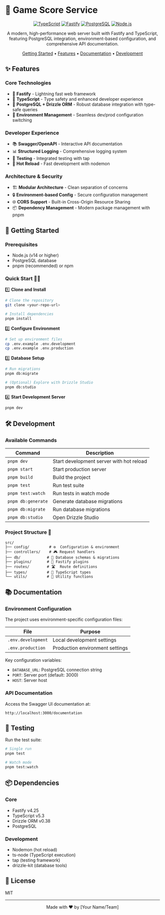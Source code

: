 # 🚀 Game Score Service

<div align="center">

[![TypeScript](https://img.shields.io/badge/TypeScript-007ACC?style=for-the-badge&logo=typescript&logoColor=white)](https://www.typescriptlang.org/)
[![Fastify](https://img.shields.io/badge/fastify-%23000000.svg?style=for-the-badge&logo=fastify&logoColor=white)](https://www.fastify.io/)
[![PostgreSQL](https://img.shields.io/badge/PostgreSQL-316192?style=for-the-badge&logo=postgresql&logoColor=white)](https://www.postgresql.org/)
[![Node.js](https://img.shields.io/badge/Node.js-339933?style=for-the-badge&logo=nodedotjs&logoColor=white)](https://nodejs.org/)

A modern, high-performance web server built with Fastify and TypeScript, featuring PostgreSQL integration, 
environment-based configuration, and comprehensive API documentation.

[Getting Started](#-getting-started) •
[Features](#-features) •
[Documentation](#-documentation) •
[Development](#-development)

</div>

## ✨ Features

### Core Technologies
- 🚄 **Fastify** - Lightning fast web framework
- 📘 **TypeScript** - Type safety and enhanced developer experience
- 🐘 **PostgreSQL + Drizzle ORM** - Robust database integration with type-safe queries
- 🔄 **Environment Management** - Seamless dev/prod configuration switching

### Developer Experience
- 📚 **Swagger/OpenAPI** - Interactive API documentation
- 📊 **Structured Logging** - Comprehensive logging system
- 🧪 **Testing** - Integrated testing with tap
- 🔌 **Hot Reload** - Fast development with nodemon

### Architecture & Security
- 🏗️ **Modular Architecture** - Clean separation of concerns
- 🔒 **Environment-based Config** - Secure configuration management
- 🌐 **CORS Support** - Built-in Cross-Origin Resource Sharing
- 📦 **Dependency Management** - Modern package management with pnpm

## 🚦 Getting Started

### Prerequisites

- Node.js (v14 or higher)
- PostgreSQL database
- pnpm (recommended) or npm

### Quick Start 🏃‍♂️

1️⃣ **Clone and Install**
```bash
# Clone the repository
git clone <your-repo-url>

# Install dependencies
pnpm install
```

2️⃣ **Configure Environment**
```bash
# Set up environment files
cp .env.example .env.development
cp .env.example .env.production
```

3️⃣ **Database Setup**
```bash
# Run migrations
pnpm db:migrate

# (Optional) Explore with Drizzle Studio
pnpm db:studio
```

4️⃣ **Start Development Server**
```bash
pnpm dev
```

## 🛠️ Development

### Available Commands

| Command | Description |
|---------|-------------|
| `pnpm dev` | Start development server with hot reload |
| `pnpm start` | Start production server |
| `pnpm build` | Build the project |
| `pnpm test` | Run test suite |
| `pnpm test:watch` | Run tests in watch mode |
| `pnpm db:generate` | Generate database migrations |
| `pnpm db:migrate` | Run database migrations |
| `pnpm db:studio` | Open Drizzle Studio |

### Project Structure 📁

```
src/
├── config/         # ⚙️  Configuration & environment
├── controllers/    # 🎮 Request handlers
├── db/            # 💾 Database schemas & migrations
├── plugins/       # 🔌 Fastify plugins
├── routes/        # 🛣️  Route definitions
├── types/         # 📝 TypeScript types
└── utils/         # 🔧 Utility functions
```

## 📚 Documentation

### Environment Configuration

The project uses environment-specific configuration files:

| File | Purpose |
|------|---------|
| `.env.development` | Local development settings |
| `.env.production` | Production environment settings |

Key configuration variables:
- `DATABASE_URL`: PostgreSQL connection string
- `PORT`: Server port (default: 3000)
- `HOST`: Server host

### API Documentation

Access the Swagger UI documentation at:
```
http://localhost:3000/documentation
```

## 🧪 Testing

Run the test suite:
```bash
# Single run
pnpm test

# Watch mode
pnpm test:watch
```

## 📦 Dependencies

### Core
- Fastify v4.25
- TypeScript v5.3
- Drizzle ORM v0.38
- PostgreSQL

### Development
- Nodemon (hot reload)
- ts-node (TypeScript execution)
- tap (testing framework)
- drizzle-kit (database tools)

## 📄 License

MIT

---
<div align="center">
Made with ❤️ by [Your Name/Team]
</div>
